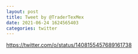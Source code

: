 ```yaml
--- 
layout: post 
title: Tweet by @TraderTexMex 
date: 2021-06-24 1624565403 
categories: twitter 
--- 
```

https://twitter.com/o/status/1408155457689161738